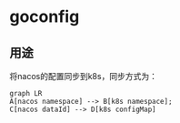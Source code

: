 # goconfig

## 用途

将nacos的配置同步到k8s，同步方式为：

```mermaid
graph LR
A[nacos namespace] --> B[k8s namespace];
C[nacos dataId] --> D[k8s configMap]
```
